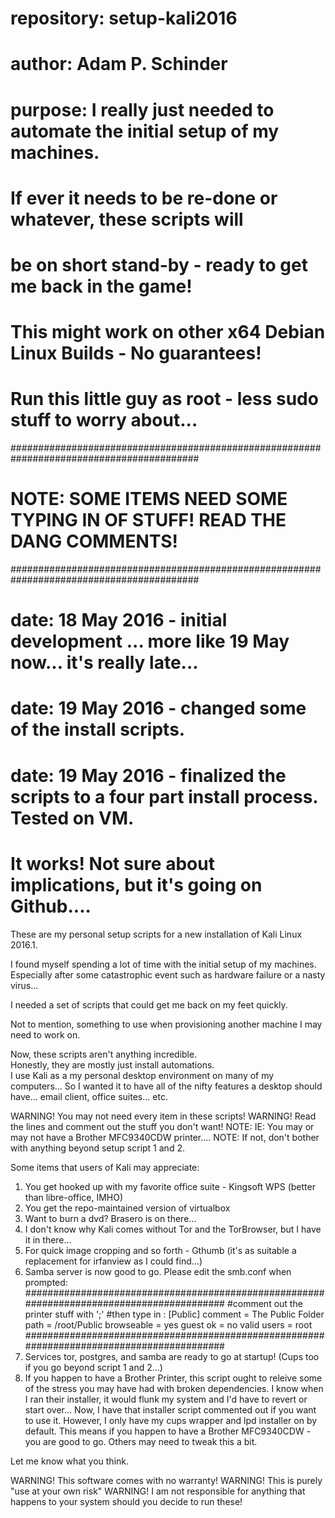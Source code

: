 # repository: setup-kali2016
# author: Adam P. Schinder
# purpose: I really just needed to automate the initial setup of my machines. 
#         If ever it needs to be re-done or whatever, these scripts will
#         be on short stand-by - ready to get me back in the game!
#         This might work on other x64 Debian Linux Builds - No guarantees!
#         Run this little guy as root - less sudo stuff to worry about...
##########################################################################################
# NOTE: SOME ITEMS NEED SOME TYPING IN OF STUFF! READ THE DANG COMMENTS!
##########################################################################################
# date: 18 May 2016 - initial development  ... more like 19 May now...  it's really late...
# date: 19 May 2016 - changed some of the install scripts.
# date: 19 May 2016 - finalized the scripts to a four part install process.  Tested on VM. 
#                     It works! Not sure about implications, but it's going on Github....


These are my personal setup scripts for a new installation of Kali Linux 2016.1.

I found myself spending a lot of time with the initial setup of my machines.
Especially after some catastrophic event such as hardware failure or a nasty virus...

I needed a set of scripts that could get me back on my feet quickly.

Not to mention, something to use when provisioning another machine I may need to work on.

Now, these scripts aren't anything incredible.  
Honestly, they are mostly just install automations.  
I use Kali as a my personal desktop environment on many of my computers... 
So I wanted it to have all of the nifty features a desktop should have... email client, office suites... etc.

WARNING!  You may not need every item in these scripts!
WARNING!  Read the lines and comment out the stuff you don't want!
NOTE: IE: You may or may not have a Brother MFC9340CDW printer.... 
NOTE: If not, don't bother with anything beyond setup script 1 and 2.

Some items that users of Kali may appreciate:

1. You get hooked up with my favorite office suite - Kingsoft WPS (better than libre-office, IMHO)
2. You get the repo-maintained version of virtualbox
3. Want to burn a dvd?  Brasero is on there...
4. I don't know why Kali comes without Tor and the TorBrowser, but I have it in there...
5. For quick image cropping and so forth - Gthumb (it's as suitable a replacement for irfanview as I could find...)
6. Samba server is now good to go.  Please edit the smb.conf when prompted:
##########################################################################################
#comment out the printer stuff with ';'
#then type in :
[Public]
   comment = The Public Folder
   path = /root/Public
   browseable = yes
   guest ok = no
   valid users = root
##########################################################################################
7. Services tor, postgres, and samba are ready to go at startup! (Cups too if you go beyond script 1 and 2...)
8. If you happen to have a Brother Printer, this script ought to releive some of the stress you may have had with broken dependencies.
   I know when I ran their installer, it would flunk my system and I'd have to revert or start over...
   Now, I have that installer script commented out if you want to use it.
   However, I only have my cups wrapper and lpd installer on by default.
   This means if you happen to have a Brother MFC9340CDW - you are good to go.
   Others may need to tweak this a bit.
   
Let me know what you think.


WARNING! This software comes with no warranty! 
WARNING! This is purely "use at your own risk"
WARNING! I am not responsible for anything that happens to your system should you decide to run these!


